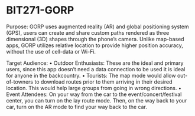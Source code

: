 # BIT271-GORP
Purpose:
GORP uses augmented reality (AR) and global positioning system (GPS), users can create and share custom paths rendered as three dimensional (3D) shapes through the phone’s camera.
Unlike map-based apps, GORP utilizes relative location to provide higher position accuracy, without the use of cell-data or Wi-Fi.

Target Audience:
• Outdoor Enthusiasts: These are the ideal and primary users, since this app doesn’t need a data connection to be used it is ideal for anyone in the backcountry. 
• Tourists: The map mode would allow out-of-towners to download routes prior to them arriving in their desired location. This would help large groups from going in wrong directions.
• Event Attendees: On your way from the car to the event/concert/festival center, you can turn on the lay route mode. Then, on the way back to your car, turn on the AR mode to find your way back to the car.
